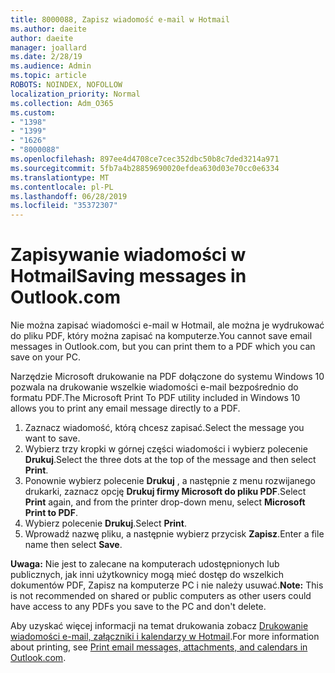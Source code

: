 ```yaml
---
title: 8000088, Zapisz wiadomość e-mail w Hotmail
ms.author: daeite
author: daeite
manager: joallard
ms.date: 2/28/19
ms.audience: Admin
ms.topic: article
ROBOTS: NOINDEX, NOFOLLOW
localization_priority: Normal
ms.collection: Adm_O365
ms.custom:
- "1398"
- "1399"
- "1626"
- "8000088"
ms.openlocfilehash: 897ee4d4708ce7cec352dbc50b8c7ded3214a971
ms.sourcegitcommit: 5fb7a4b28859690020efdea630d03e70cc0e6334
ms.translationtype: MT
ms.contentlocale: pl-PL
ms.lasthandoff: 06/28/2019
ms.locfileid: "35372307"
---
```

# <a name="saving-messages-in-outlookcom"></a><span data-ttu-id="b154f-102">Zapisywanie wiadomości w Hotmail</span><span class="sxs-lookup"><span data-stu-id="b154f-102">Saving messages in Outlook.com</span></span>

<span data-ttu-id="b154f-103">Nie można zapisać wiadomości e-mail w Hotmail, ale można je wydrukować do pliku PDF, który można zapisać na komputerze.</span><span class="sxs-lookup"><span data-stu-id="b154f-103">You cannot save email messages in Outlook.com, but you can print them to a PDF which you can save on your PC.</span></span>

<span data-ttu-id="b154f-104">Narzędzie Microsoft drukowanie na PDF dołączone do systemu Windows 10 pozwala na drukowanie wszelkie wiadomości e-mail bezpośrednio do formatu PDF.</span><span class="sxs-lookup"><span data-stu-id="b154f-104">The Microsoft Print To PDF utility included in Windows 10 allows you to print any email message directly to a PDF.</span></span>

1. <span data-ttu-id="b154f-105">Zaznacz wiadomość, którą chcesz zapisać.</span><span class="sxs-lookup"><span data-stu-id="b154f-105">Select the message you want to save.</span></span>
2. <span data-ttu-id="b154f-106">Wybierz trzy kropki w górnej części wiadomości i wybierz polecenie **Drukuj**.</span><span class="sxs-lookup"><span data-stu-id="b154f-106">Select the three dots at the top of the message and then select **Print**.</span></span>
3. <span data-ttu-id="b154f-107">Ponownie wybierz polecenie **Drukuj** , a następnie z menu rozwijanego drukarki, zaznacz opcję **Drukuj firmy Microsoft do pliku PDF**.</span><span class="sxs-lookup"><span data-stu-id="b154f-107">Select **Print** again, and from the printer drop-down menu, select **Microsoft Print to PDF**.</span></span>
4. <span data-ttu-id="b154f-108">Wybierz polecenie **Drukuj**.</span><span class="sxs-lookup"><span data-stu-id="b154f-108">Select **Print**.</span></span>
5. <span data-ttu-id="b154f-109">Wprowadź nazwę pliku, a następnie wybierz przycisk **Zapisz**.</span><span class="sxs-lookup"><span data-stu-id="b154f-109">Enter a file name then select **Save**.</span></span>

<span data-ttu-id="b154f-110">**Uwaga:** Nie jest to zalecane na komputerach udostępnionych lub publicznych, jak inni użytkownicy mogą mieć dostęp do wszelkich dokumentów PDF, Zapisz na komputerze PC i nie należy usuwać.</span><span class="sxs-lookup"><span data-stu-id="b154f-110">**Note:** This is not recommended on shared or public computers as other users could have access to any PDFs you save to the PC and don't delete.</span></span>

<span data-ttu-id="b154f-111">Aby uzyskać więcej informacji na temat drukowania zobacz [Drukowanie wiadomości e-mail, załączniki i kalendarzy w Hotmail](https://support.office.com/article/c835b8e5-b310-4cab-ac15-b6eb95149855).</span><span class="sxs-lookup"><span data-stu-id="b154f-111">For more information about printing, see [Print email messages, attachments, and calendars in Outlook.com](https://support.office.com/article/c835b8e5-b310-4cab-ac15-b6eb95149855).</span></span>